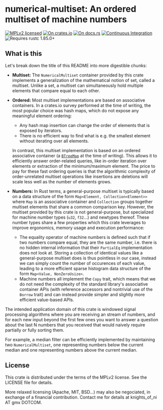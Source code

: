 # numerical-multiset: An ordered multiset of machine numbers

[![MPLv2 licensed](https://img.shields.io/badge/license-MPLv2-blue.svg)](./LICENSE)
[![On crates.io](https://img.shields.io/crates/v/numerical-multiset.svg)](https://crates.io/crates/numerical-multiset)
[![On docs.rs](https://docs.rs/numerical-multiset/badge.svg)](https://docs.rs/numerical-multiset/)
[![Continuous Integration](https://img.shields.io/github/actions/workflow/status/HadrienG2/numerical-multiset/ci.yml?branch=master)](https://github.com/HadrienG2/numerical-multiset/actions?query=workflow%3A%22Continuous+Integration%22)
![Requires rustc 1.85.0+](https://img.shields.io/badge/rustc-1.85.0+-lightgray.svg)


## What is this

Let's break down the title of this README into more digestible chunks:

- **Multiset:** The `NumericalMultiset` container provided by this crate
  implements a generalization of the mathematical notion of set, called a
  multiset. Unlike a set, a multiset can simultaneously hold multiple elements
  that compare equal to each other.
- **Ordered:** Most multiset implementations are based on associative
  containers. In a crates.io survey performed at the time of writing, the most
  popular choice was hash maps, which do not expose any meaningful element
  ordering:

  - Any hash map insertion can change the order of elements that is exposed by
    iterators.
  - There is no efficient way to find what is e.g. the smallest element
  without iterating over all elements.

  In contrast, this multiset implementation is based on an ordered associative
  container (a
  [`BTreeMap`](https://doc.rust-lang.org/std/collections/struct.BTreeMap.html)
  at the time of writing). This allows it to efficiently answer order-related
  queries, like in-order iteration over elements or extraction of the
  minimum/maximum element. The price to pay for these fast ordering queries is
  that the algorithmic complexity of order-unrelated multiset operations like
  insertions are deletions will scale less well as the number of elements grows.
- **Numbers:** In Rust terms, a general-purpose multiset is typically based on a
  data structure of the form `Map<Element, Collection<Element>>` where `Map` is
  an associative container and `Collection` groups together multiset elements
  that share a common comparison key. However, the multiset provided by this
  crate is not general-purpose, but specialized for machine number types (`u32`,
  `f32`...) and newtypes thereof. These number types share a few properties
  which this crate leverages to improve ergonomics, memory usage and execution
  performance:
    * The equality operator of machine numbers is defined such that if two
      numbers compare equal, they are the same number, i.e. there is no hidden
      internal information that their `PartialEq` implementation does not look
      at. Storing a collection of identical values like a general-purpose
      multiset does is thus pointless in our case, instead we can simply count
      the number of occurences of each value, leading to a more efficient sparse
      histogram data structure of the form `Map<Value, NonZeroUsize>`.
    * Machine numbers all implement the `Copy` trait, which means that we do not
      need the complexity of the standard library's associative container APIs
      (with reference accessors and nontrivial use of the `Borrow` trait) and
      can instead provide simpler and slightly more efficient value-based APIs.

The intended application domain of this crate is windowed signal processing
algorithms where you are receiving an stream of numbers, and for each new input
beyond the first few ones you want to answer a question about the last N numbers
that you received that would naively require partially or fully sorting them.

For example, a median filter can be efficiently implemented by maintaining two
`NumericalMultiset`, one representing numbers below the current median and one
representing numbers above the current median.


## License

This crate is distributed under the terms of the MPLv2 license. See the LICENSE
file for details.

More relaxed licensing (Apache, MIT, BSD...) may also be negociated, in exchange
of a financial contribution. Contact me for details at knights_of_ni AT gmx
DOTCOM.
